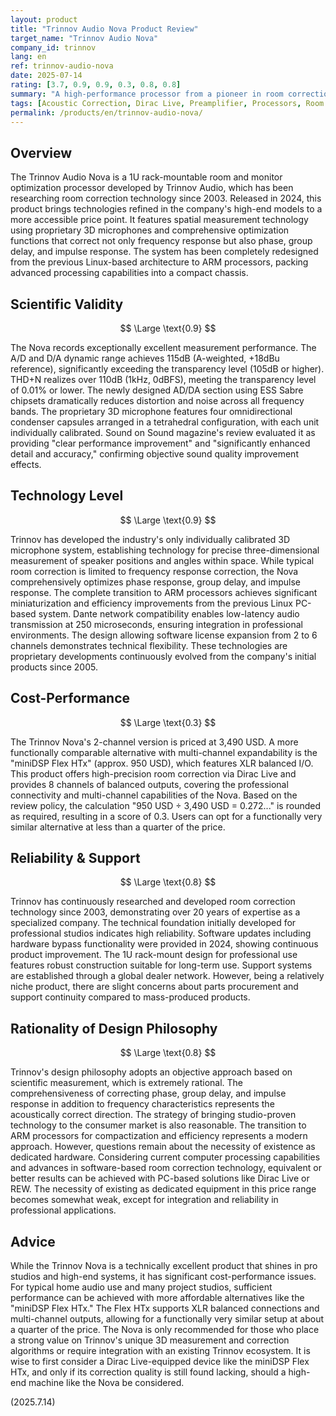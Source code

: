 ```yaml
---
layout: product
title: "Trinnov Audio Nova Product Review"
target_name: "Trinnov Audio Nova"
company_id: trinnov
lang: en
ref: trinnov-audio-nova
date: 2025-07-14
rating: [3.7, 0.9, 0.9, 0.3, 0.8, 0.8]
summary: "A high-performance processor from a pioneer in room correction technology. Features excellent measurement performance and unique 3D microphones, but faces cost-performance challenges compared to products with equivalent functionality."
tags: [Acoustic Correction, Dirac Live, Preamplifier, Processors, Room correction]
permalink: /products/en/trinnov-audio-nova/
---
```

## Overview

The Trinnov Audio Nova is a 1U rack-mountable room and monitor optimization processor developed by Trinnov Audio, which has been researching room correction technology since 2003. Released in 2024, this product brings technologies refined in the company's high-end models to a more accessible price point. It features spatial measurement technology using proprietary 3D microphones and comprehensive optimization functions that correct not only frequency response but also phase, group delay, and impulse response. The system has been completely redesigned from the previous Linux-based architecture to ARM processors, packing advanced processing capabilities into a compact chassis.

## Scientific Validity

$$ \Large \text{0.9} $$

The Nova records exceptionally excellent measurement performance. The A/D and D/A dynamic range achieves 115dB (A-weighted, +18dBu reference), significantly exceeding the transparency level (105dB or higher). THD+N realizes over 110dB (1kHz, 0dBFS), meeting the transparency level of 0.01% or lower. The newly designed AD/DA section using ESS Sabre chipsets dramatically reduces distortion and noise across all frequency bands. The proprietary 3D microphone features four omnidirectional condenser capsules arranged in a tetrahedral configuration, with each unit individually calibrated. Sound on Sound magazine's review evaluated it as providing "clear performance improvement" and "significantly enhanced detail and accuracy," confirming objective sound quality improvement effects.

## Technology Level

$$ \Large \text{0.9} $$

Trinnov has developed the industry's only individually calibrated 3D microphone system, establishing technology for precise three-dimensional measurement of speaker positions and angles within space. While typical room correction is limited to frequency response correction, the Nova comprehensively optimizes phase response, group delay, and impulse response. The complete transition to ARM processors achieves significant miniaturization and efficiency improvements from the previous Linux PC-based system. Dante network compatibility enables low-latency audio transmission at 250 microseconds, ensuring integration in professional environments. The design allowing software license expansion from 2 to 6 channels demonstrates technical flexibility. These technologies are proprietary developments continuously evolved from the company's initial products since 2005.

## Cost-Performance

$$ \Large \text{0.3} $$

The Trinnov Nova's 2-channel version is priced at 3,490 USD. A more functionally comparable alternative with multi-channel expandability is the "miniDSP Flex HTx" (approx. 950 USD), which features XLR balanced I/O. This product offers high-precision room correction via Dirac Live and provides 8 channels of balanced outputs, covering the professional connectivity and multi-channel capabilities of the Nova. Based on the review policy, the calculation "950 USD ÷ 3,490 USD = 0.272..." is rounded as required, resulting in a score of 0.3. Users can opt for a functionally very similar alternative at less than a quarter of the price.

## Reliability & Support

$$ \Large \text{0.8} $$

Trinnov has continuously researched and developed room correction technology since 2003, demonstrating over 20 years of expertise as a specialized company. The technical foundation initially developed for professional studios indicates high reliability. Software updates including hardware bypass functionality were provided in 2024, showing continuous product improvement. The 1U rack-mount design for professional use features robust construction suitable for long-term use. Support systems are established through a global dealer network. However, being a relatively niche product, there are slight concerns about parts procurement and support continuity compared to mass-produced products.

## Rationality of Design Philosophy

$$ \Large \text{0.8} $$

Trinnov's design philosophy adopts an objective approach based on scientific measurement, which is extremely rational. The comprehensiveness of correcting phase, group delay, and impulse response in addition to frequency characteristics represents the acoustically correct direction. The strategy of bringing studio-proven technology to the consumer market is also reasonable. The transition to ARM processors for compactization and efficiency represents a modern approach. However, questions remain about the necessity of existence as dedicated hardware. Considering current computer processing capabilities and advances in software-based room correction technology, equivalent or better results can be achieved with PC-based solutions like Dirac Live or REW. The necessity of existing as dedicated equipment in this price range becomes somewhat weak, except for integration and reliability in professional applications.

## Advice

While the Trinnov Nova is a technically excellent product that shines in pro studios and high-end systems, it has significant cost-performance issues. For typical home audio use and many project studios, sufficient performance can be achieved with more affordable alternatives like the "miniDSP Flex HTx." The Flex HTx supports XLR balanced connections and multi-channel outputs, allowing for a functionally very similar setup at about a quarter of the price. The Nova is only recommended for those who place a strong value on Trinnov's unique 3D measurement and correction algorithms or require integration with an existing Trinnov ecosystem. It is wise to first consider a Dirac Live-equipped device like the miniDSP Flex HTx, and only if its correction quality is still found lacking, should a high-end machine like the Nova be considered.

(2025.7.14)